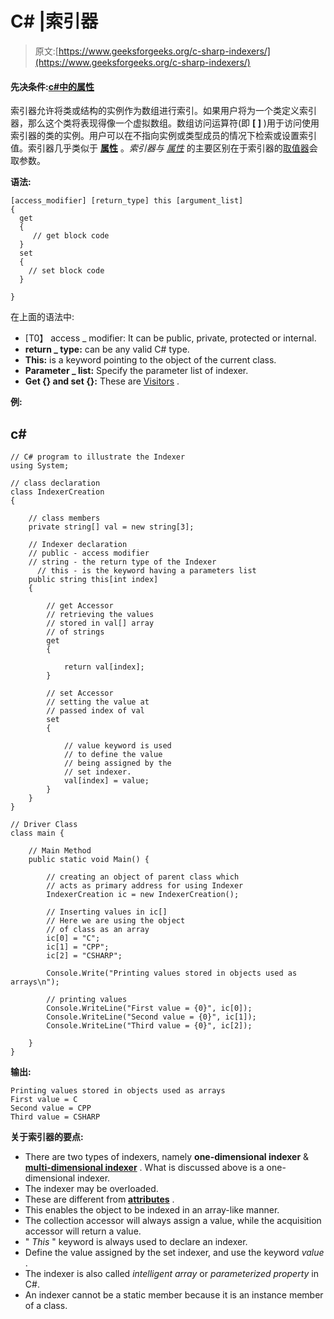 # C# |索引器

> 原文:[https://www.geeksforgeeks.org/c-sharp-indexers/](https://www.geeksforgeeks.org/c-sharp-indexers/)

#### 先决条件:[c#中的属性](https://www.geeksforgeeks.org/c-properties/)

索引器允许将类或结构的实例作为数组进行索引。如果用户将为一个类定义索引器，那么这个类将表现得像一个虚拟数组。数组访问运算符(即 **[ ]** )用于访问使用索引器的类的实例。用户可以在不指向实例或类型成员的情况下检索或设置索引值。索引器几乎类似于 [**属性**](https://www.geeksforgeeks.org/c-properties/) 。*索引器与* [*属性*](https://www.geeksforgeeks.org/c-properties/) 的主要区别在于索引器的[取值器](https://www.geeksforgeeks.org/c-properties/)会取参数。

**语法:**

```
[access_modifier] [return_type] this [argument_list]
{
  get 
  {
     // get block code
  }
  set 
  {
    // set block code
  }

}
```

在上面的语法中:

*   [T0】 access _ modifier: It can be public, private, protected or internal.
*   **return _ type:** can be any valid C# type.
*   **This:** is a keyword pointing to the object of the current class.
*   **Parameter _ list:** Specify the parameter list of indexer.
*   **Get {} and set {}:** These are [Visitors](https://www.geeksforgeeks.org/c-properties/) .

**例:**

## c#

```
// C# program to illustrate the Indexer
using System;

// class declaration
class IndexerCreation
{

    // class members
    private string[] val = new string[3];

    // Indexer declaration
    // public - access modifier
    // string - the return type of the Indexer
      // this - is the keyword having a parameters list
    public string this[int index]
    {

        // get Accessor
        // retrieving the values
        // stored in val[] array
        // of strings
        get
        {

            return val[index];
        }

        // set Accessor
        // setting the value at
        // passed index of val
        set
        {

            // value keyword is used
            // to define the value
            // being assigned by the
            // set indexer.
            val[index] = value;
        }
    }
}

// Driver Class
class main {

    // Main Method
    public static void Main() {

        // creating an object of parent class which
        // acts as primary address for using Indexer
        IndexerCreation ic = new IndexerCreation();

        // Inserting values in ic[]
        // Here we are using the object
        // of class as an array
        ic[0] = "C";
        ic[1] = "CPP";
        ic[2] = "CSHARP";

        Console.Write("Printing values stored in objects used as arrays\n");

        // printing values
        Console.WriteLine("First value = {0}", ic[0]);
        Console.WriteLine("Second value = {0}", ic[1]);
        Console.WriteLine("Third value = {0}", ic[2]);

    }
}
```

**输出:**

```
Printing values stored in objects used as arrays
First value = C
Second value = CPP
Third value = CSHARP
```

**关于索引器的要点:**

*   There are two types of indexers, namely **one-dimensional indexer** & [**multi-dimensional indexer**](https://www.geeksforgeeks.org/c-multidimensional-indexers/) . What is discussed above is a one-dimensional indexer.
*   The indexer may be overloaded.
*   These are different from [**attributes**](https://www.geeksforgeeks.org/c-properties/) .
*   This enables the object to be indexed in an array-like manner.
*   The collection accessor will always assign a value, while the acquisition accessor will return a value.
*   " *This* " keyword is always used to declare an indexer.
*   Define the value assigned by the set indexer, and use the keyword *value* .
*   The indexer is also called *intelligent array* or *parameterized property* in C#.
*   An indexer cannot be a static member because it is an instance member of a class.